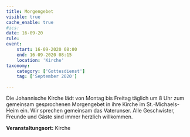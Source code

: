 ```yaml
---
title: Morgengebet
visible: true
cache_enable: true
#ics: 
date: 16-09-20
rule: 
event:
	start: 16-09-2020 08:00
	end: 16-09-2020 08:15
	location: 'Kirche'
taxonomy:
	category: ['Gottesdienst']
	tag: ['September 2020']

---
```

Die Johannische Kirche lädt von Montag bis Freitag täglich um 8 Uhr zum gemeinsam gesprochenen Morgengebet in ihre Kirche im St.-Michaels-Heim ein. Wir sprechen gemeinsam das Vaterunser. Alle Geschwister, Freunde und Gäste sind immer herzlich willkommen.



**Veranstaltungsort:** Kirche

